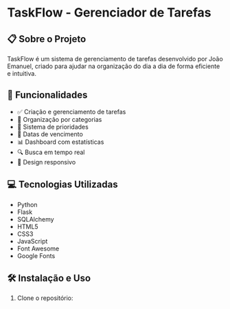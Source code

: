 # TaskFlow - Gerenciador de Tarefas

## 📋 Sobre o Projeto
TaskFlow é um sistema de gerenciamento de tarefas desenvolvido por João Emanuel, criado para ajudar na organização do dia a dia de forma eficiente e intuitiva.

## 🚀 Funcionalidades
- ✅ Criação e gerenciamento de tarefas
- 📂 Organização por categorias
- 🎯 Sistema de prioridades
- 📅 Datas de vencimento
- 📊 Dashboard com estatísticas
- 🔍 Busca em tempo real
- 📱 Design responsivo

## 💻 Tecnologias Utilizadas
- Python
- Flask
- SQLAlchemy
- HTML5
- CSS3
- JavaScript
- Font Awesome
- Google Fonts

## 🛠️ Instalação e Uso

1. Clone o repositório: 